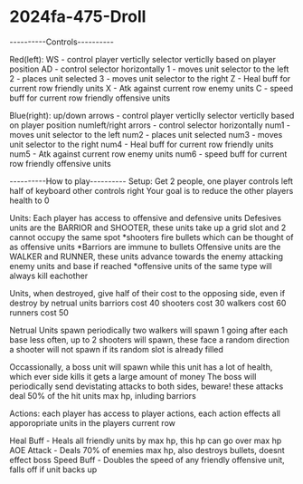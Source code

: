 # 2024fa-475-Droll

----------Controls----------

Red(left):
WS - control player verticlly
	selector verticlly based on player position
AD - control selector horizontally
1 - moves unit selector to the left
2 - places unit selected
3 - moves unit selector to the right
Z - Heal buff for current row friendly units
X - Atk against current row enemy units
C - speed buff for current row friendly offensive units

Blue(right):
up/down arrows - control player verticlly
	selector verticlly based on player position
numleft/right arrors - control selector horizontally
num1 - moves unit selector to the left
num2 - places unit selected
num3 - moves unit selector to the right
num4 - Heal buff for current row friendly units
num5 - Atk against current row enemy units
num6 - speed buff for current row friendly offensive units


----------How to play----------
Setup:
Get 2 people,
one player controls left half of keyboard
other controls right
Your goal is to reduce the other players health to 0

Units:
Each player has access to offensive and defensive units
Defesives units are the BARRIOR and SHOOTER, these units take up a grid slot and 2 cannot occupy the same spot
	*shooters fire bullets which can be thought of as offensive units
	*Barriors are immune to bullets
Offensive units are the WALKER and RUNNER, these units advance towards the enemy attacking enemy units and base if reached
	*offensive units of the same type will always kill eachother

Units, when destroyed, give half of their cost to the opposing side, even if destroy by netrual units
	barriors cost 40
	shooters cost 30
	walkers cost 60
	runners cost 50

Netrual Units spawn periodically
	two walkers will spawn 1 going after each base
	less often, up to 2 shooters will spawn, these face a random direction
		a shooter will not spawn if its random slot is already filled

Occassionally, a boss unit will spawn
	while this unit has a lot of health, which ever side kills it gets a large amount of money
	The boss will periodically send devistating attacks to both sides, beware!
		these attacks deal 50% of the hit units max hp, inluding barriors

Actions:
each player has access to player actions,
each action effects all apporopriate units in the players current row

Heal Buff - Heals all friendly units by max hp, this hp can go over max hp
AOE Attack - Deals 70% of enemies max hp, also destroys bullets, doesnt effect boss
Speed Buff - Doubles the speed of any friendly offensive unit, falls off if unit backs up

